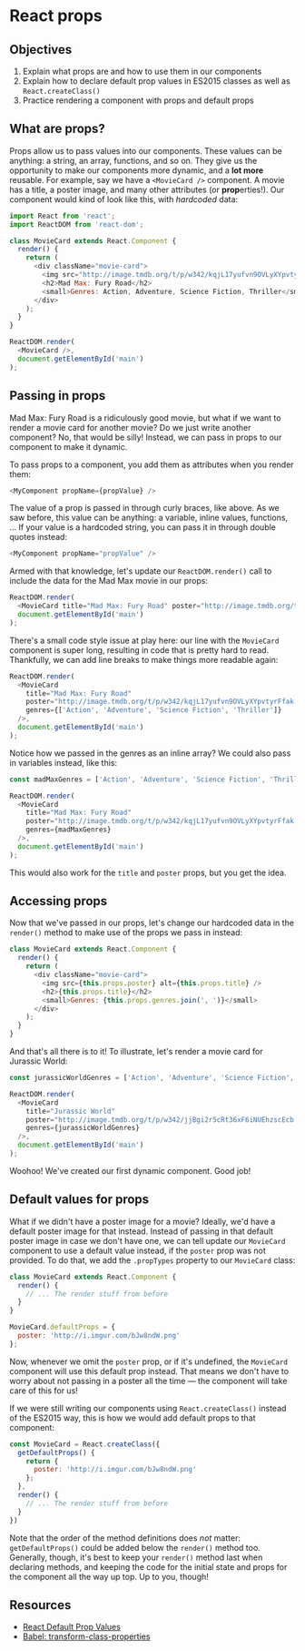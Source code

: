 # React props

## Objectives
1. Explain what props are and how to use them in our components
2. Explain how to declare default prop values in ES2015 classes as well as `React.createClass()`
3. Practice rendering a component with props and default props


## What are props?
Props allow us to pass values into our components. These values can be anything: a string, an array, functions, and so
on. They give us the opportunity to make our components more dynamic, and a **lot more** reusable. For example, say we
have a `<MovieCard />` component. A movie has a title, a poster image, and many other attributes (or **prop**erties!).
Our component would kind of look like this, with _hardcoded_ data:

```js
import React from 'react';
import ReactDOM from 'react-dom';

class MovieCard extends React.Component {
  render() {
    return (
      <div className="movie-card">
        <img src="http://image.tmdb.org/t/p/w342/kqjL17yufvn9OVLyXYpvtyrFfak.jpg" alt="Mad Max: Fury Road" />
        <h2>Mad Max: Fury Road</h2>
        <small>Genres: Action, Adventure, Science Fiction, Thriller</small>
      </div>
    );
  }
}

ReactDOM.render(
  <MovieCard />,
  document.getElementById('main')
);
```

## Passing in props
Mad Max: Fury Road is a ridiculously good movie, but what if we want to render a movie card for another movie? Do we
just write another component? No, that would be silly! Instead, we can pass in props to our component to make it dynamic.

To pass props to a component, you add them as attributes when you render them:

```js
<MyComponent propName={propValue} />
```

The value of a prop is passed in through curly braces, like above. As we saw before, this value can be anything: a
variable, inline values, functions, ... If your value is a hardcoded string, you can pass it in through double quotes
instead:

```js
<MyComponent propName="propValue" />
```

Armed with that knowledge, let's update our `ReactDOM.render()` call to include the data for the Mad Max movie in our
props:

```js
ReactDOM.render(
  <MovieCard title="Mad Max: Fury Road" poster="http://image.tmdb.org/t/p/w342/kqjL17yufvn9OVLyXYpvtyrFfak.jpg" genres={['Action', 'Adventure', 'Science Fiction', 'Thriller']} />,
  document.getElementById('main')
);
```

There's a small code style issue at play here: our line with the `MovieCard` component is super long, resulting in code
that is pretty hard to read. Thankfully, we can add line breaks to make things more readable again:

```js
ReactDOM.render(
  <MovieCard
    title="Mad Max: Fury Road"
    poster="http://image.tmdb.org/t/p/w342/kqjL17yufvn9OVLyXYpvtyrFfak.jpg"
    genres={['Action', 'Adventure', 'Science Fiction', 'Thriller']} 
  />,
  document.getElementById('main')
);
```

Notice how we passed in the genres as an inline array? We could also pass in variables instead, like this:

```js
const madMaxGenres = ['Action', 'Adventure', 'Science Fiction', 'Thriller'];

ReactDOM.render(
  <MovieCard
    title="Mad Max: Fury Road"
    poster="http://image.tmdb.org/t/p/w342/kqjL17yufvn9OVLyXYpvtyrFfak.jpg"
    genres={madMaxGenres} 
  />,
  document.getElementById('main')
);
```

This would also work for the `title` and `poster` props, but you get the idea.

## Accessing props
Now that we've passed in our props, let's change our hardcoded data in the `render()` method to make use of the props we
pass in instead:

```js
class MovieCard extends React.Component {
  render() {
    return (
      <div className="movie-card">
        <img src={this.props.poster} alt={this.props.title} />
        <h2>{this.props.title}</h2>
        <small>Genres: {this.props.genres.join(', ')}</small>
      </div>
    );
  }
}
```

And that's all there is to it! To illustrate, let's render a movie card for Jurassic World:

```js
const jurassicWorldGenres = ['Action', 'Adventure', 'Science Fiction', 'Thriller'];

ReactDOM.render(
  <MovieCard
    title="Jurassic World"
    poster="http://image.tmdb.org/t/p/w342/jjBgi2r5cRt36xF6iNUEhzscEcb.jpg"
    genres={jurassicWorldGenres} 
  />,
  document.getElementById('main')
);
```

Woohoo! We've created our first dynamic component. Good job!

## Default values for props
What if we didn't have a poster image for a movie? Ideally, we'd have a default poster image for that instead. Instead
of passing in that default poster image in case we don't have one, we can tell update our `MovieCard` component to use
a default value instead, if the `poster` prop was not provided. To do that, we add the `.propTypes` property to our
`MovieCard` class:

```js
class MovieCard extends React.Component {
  render() {
    // ... The render stuff from before
  }
}

MovieCard.defaultProps = {
  poster: 'http://i.imgur.com/bJw8ndW.png'
};
```

Now, whenever we omit the `poster` prop, or if it's undefined, the `MovieCard` component will use this default prop
instead. That means we don't have to worry about not passing in a poster all the time — the component will take care of
this for us!

If we were still writing our components using `React.createClass()` instead of the ES2015 way, this is how we would add
default props to that component:

```js
const MovieCard = React.createClass({
  getDefaultProps() {
    return {
      poster: 'http://i.imgur.com/bJw8ndW.png'
    };
  },
  render() {
    // ... The render stuff from before
  }
})
```

Note that the order of the method definitions does _not_ matter: `getDefaultProps()` could be added below the `render()`
method too. Generally, though, it's best to keep your `render()` method last when declaring methods, and keeping the
code for the initial state and props for the component all the way up top. Up to you, though!

## Resources
- [React Default Prop Values](https://facebook.github.io/react/docs/reusable-components.html#default-prop-values)
- [Babel: transform-class-properties](http://babeljs.io/docs/plugins/transform-class-properties/)
